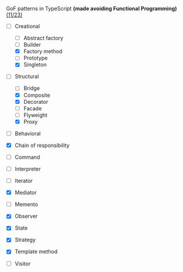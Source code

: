 
GoF patterns in TypeScript **(made avoiding Functional Programming)**
[(11/23)](https://en.wikipedia.org/wiki/Design_Patterns#Patterns_by_type)

- [ ] Creational
  - [ ] Abstract factory
  - [ ] Builder
  - [x] Factory method
  - [ ] Prototype
  - [x] Singleton

- [ ] Structural
  - [ ] Bridge
  - [x] Composite
  - [x] Decorator
  - [ ] Facade
  - [ ] Flyweight
  - [x] Proxy

- [ ]  Behavioral
  - [x] Chain of responsibility
  - [ ] Command
  - [ ] Interpreter
  - [ ] Iterator
  - [x] Mediator
  - [ ] Memento
  - [x] Observer
  - [x] State
  - [x] Strategy
  - [x] Template method
  - [ ] Visitor

